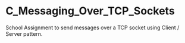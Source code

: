 # C_Messaging_Over_TCP_Sockets
School Assignment to send messages over a TCP socket using Client / Server pattern.
